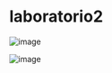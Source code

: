 # laboratorio2

![image](https://github.com/Elian027/laboratorio2/assets/117754199/560430af-da89-48a0-b8c6-54e1e5ef94cf)

![image](https://github.com/Elian027/laboratorio2/assets/117754199/2e55d213-dc96-4d8b-9662-cf3badc8f508)
